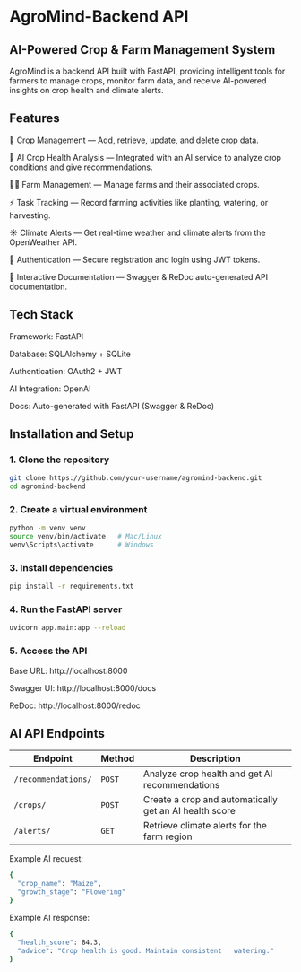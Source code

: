 # AgroMind-Backend API
## AI-Powered Crop & Farm Management System
AgroMind is a backend API built with FastAPI, providing intelligent tools for farmers to manage crops, monitor farm data, and receive AI-powered insights on crop health and climate alerts.
## Features
🌾 Crop Management — Add, retrieve, update, and delete crop data.

🧠 AI Crop Health Analysis — Integrated with an AI service to analyze crop conditions and give recommendations.

🧑‍🌾 Farm Management — Manage farms and their associated crops.

⚡ Task Tracking — Record farming activities like planting, watering, or harvesting.

☀️ Climate Alerts — Get real-time weather and climate alerts from the OpenWeather API.

🔐 Authentication — Secure registration and login using JWT tokens.

📘 Interactive Documentation — Swagger & ReDoc auto-generated API documentation.

## Tech Stack
Framework: FastAPI

Database: SQLAlchemy + SQLite

Authentication: OAuth2 + JWT

AI Integration: OpenAI

Docs: Auto-generated with FastAPI (Swagger & ReDoc)

## Installation and Setup
### 1. Clone the repository
``` bash
git clone https://github.com/your-username/agromind-backend.git
cd agromind-backend
```
### 2. Create a virtual environment
``` bash
python -m venv venv
source venv/bin/activate   # Mac/Linux
venv\Scripts\activate      # Windows
```
### 3. Install dependencies
``` bash
pip install -r requirements.txt
```
### 4. Run the FastAPI server
``` bash
uvicorn app.main:app --reload
```
### 5. Access the API
Base URL: http://localhost:8000

Swagger UI: http://localhost:8000/docs

ReDoc: http://localhost:8000/redoc

## AI API Endpoints
| Endpoint            | Method | Description                                            |
| ------------------- | ------ | ------------------------------------------------------ |
| `/recommendations/` | `POST` | Analyze crop health and get AI recommendations         |
| `/crops/`           | `POST` | Create a crop and automatically get an AI health score |
| `/alerts/`          | `GET`  | Retrieve climate alerts for the farm region            |

Example AI request:
``` bash
{
  "crop_name": "Maize",
  "growth_stage": "Flowering"
}

```
Example AI response:
``` bash
{
  "health_score": 84.3,
  "advice": "Crop health is good. Maintain consistent   watering."
}

``` 